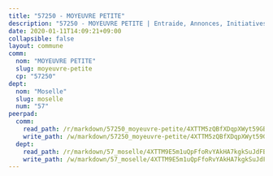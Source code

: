 ```yaml
---
title: "57250 - MOYEUVRE PETITE"
description: "57250 - MOYEUVRE PETITE | Entraide, Annonces, Initiatives"
date: 2020-01-11T14:09:21+09:00
collapsible: false
layout: commune
comm:
  nom: "MOYEUVRE PETITE"
  slug: moyeuvre-petite
  cp: "57250"
dept:
  nom: "Moselle"
  slug: moselle
  num: "57"
peerpad:
  comm:
    read_path: /r/markdown/57250_moyeuvre-petite/4XTTM5zQBfXDqpXWyt59GB22YdKTWwWRJjgTSPzXu8P8dcCAs
    write_path: /w/markdown/57250_moyeuvre-petite/4XTTM5zQBfXDqpXWyt59GB22YdKTWwWRJjgTSPzXu8P8dcCAs-K3TgUaeAS2X5GY3WAstCdw1KQw1r4Qhjqqnq7shGMnpj5vJxSDbtsbWJDBajyA9BiUk9N3WneJSas1SNadYfjXL4S6nLLyHMKhVLWThcUN7CgEsGUuJDJdddRg9f5kFPGDSq9KXm
  dept:
    read_path: /r/markdown/57_moselle/4XTTM9E5m1uQpFfoRvYAkHA7kgkSuJdFBSCmoLnZ6YvxmqAKj
    write_path: /w/markdown/57_moselle/4XTTM9E5m1uQpFfoRvYAkHA7kgkSuJdFBSCmoLnZ6YvxmqAKj-K3TgTxpsRhjGfb3pJqDaX4rYTLkyLoK3BLA4awBfhTSCoyNhResrhhmfsEF8aKnccedt5XoBzWeRYfKxQxNKv71ETcpGharLRE7rdgTKY3uSaW3Du2dz8v23YEY268mfYmweTFnR
---
```


